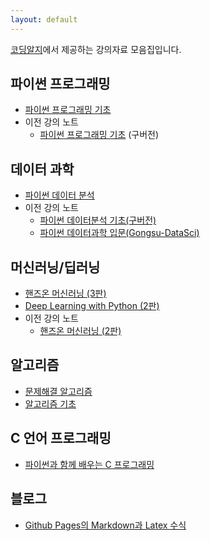 ```yaml
---
layout: default
---
```


[코딩알지](https://github.com/codingalzi/codingalzi.github.io)에서 제공하는 강의자료 모음집입니다.

## 파이썬 프로그래밍

* [파이썬 프로그래밍 기초](https://codingalzi.github.io/pybook/)
* 이전 강의 노트
    * [파이썬 프로그래밍 기초](https://formal.hknu.ac.kr/ProgInPython/) (구버전)

## 데이터 과학

* [파이썬 데이터 분석](https://codingalzi.github.io/pydata/)
* 이전 강의 노트
  * [파이썬 데이터분석 기초(구버전)](http://formal.hknu.ac.kr/DataAnalysisInPython/)
  * [파이썬 데이터과학 입문(Gongsu-DataSci)](https://formal.hknu.ac.kr/Gongsu-DataSci/)

## 머신러닝/딥러닝

* [핸즈온 머신러닝 (3판)](https://codingalzi.github.io/handson-ml3/)
* [Deep Learning with Python (2판)](https://codingalzi.github.io/dlp/)
* 이전 강의 노트
    * [핸즈온 머신러닝 (2판)](https://codingalzi.github.io/handson-ml2/)

## 알고리즘

* [문제해결 알고리즘](https://codingalzi.github.io/algopy/)
* [알고리즘 기초](https://codingrg-hknu.github.io/FoundationsOfAlgorithms/)

## C 언어 프로그래밍

* [파이썬과 함께 배우는 C 프로그래밍](https://codingrg-hknu.github.io/NadoCoding-C-Python/)

## 블로그

* [Github Pages의 Markdown과 Latex 수식](./blogs/mathjax_support.md)
